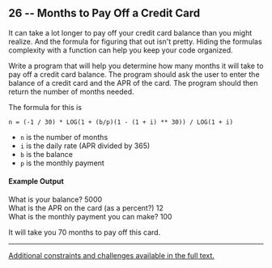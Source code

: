 ## 26 -- Months to Pay Off a Credit Card
It can take a lot longer to pay off your credit card
balance than you might realize. And the formula for
figuring that out isn't pretty. Hiding the formulas
complexity with a function can help you keep your
code organized.

Write a program that will help you determine how
many months it will take to pay off a credit card
balance. The program should ask the user to enter
the balance of a credit card and the APR of the card.
The program should then return the number of months
needed.

The formula for this is

`n = (-1 / 30) * LOG(1 + (b/p)(1 - (1 + i) ** 30)) / LOG(1 + i)`

* `n` is the number of months  
* `i` is the daily rate (APR divided by 365)  
* `b` is the balance  
* `p` is the monthly payment


#### Example Output
What is your balance? 5000  
What is the APR on the card (as a percent?) 12  
What is the monthly payment you can make? 100  

It will take you 70 months to pay off this card.

***
[Additional constraints and challenges available in the full text.](https://www.amazon.com/Exercises-Programmers-Challenges-Develop-Coding/dp/1680501224)
